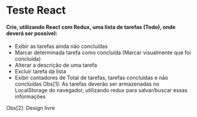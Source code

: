 # Teste React

#### Crie, utilizando React com Redux, uma lista de tarefas (Todo), onde deverá ser possível:

- Exibir as tarefas ainda não concluídas
- Marcar determinada tarefa como concluída (Marcar visualmente que foi concluída)
- Alterar a descrição de uma tarefa
- Excluir tarefa da lista
- Exibir contadores de Total de tarefas, tarefas concluídas e não concluídas
Obs[1]: As tarefas deverão ser armazenadas no LocalStorage do navegador, utilizando redux para salvar/buscar essas informações

Obs[2]: Design livre
